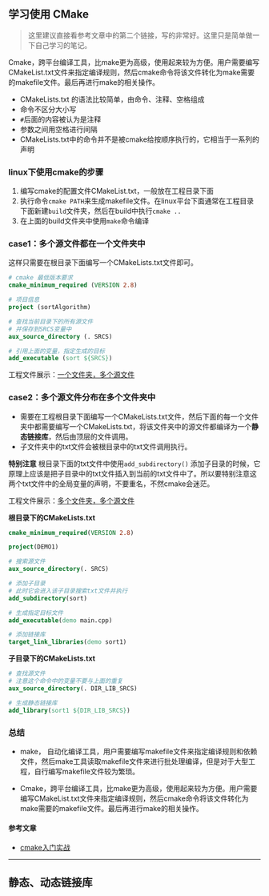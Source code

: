 ## 学习使用 CMake

> 这里建议直接看参考文章中的第二个链接，写的非常好。这里只是简单做一下自己学习的笔记。

Cmake，跨平台编译工具，比make更为高级，使用起来较为方便。用户需要编写CMakeList.txt文件来指定编译规则，然后cmake命令将该文件转化为make需要的makefile文件。最后再进行make的相关操作。

- CMakeLists.txt 的语法比较简单，由命令、注释、空格组成
- 命令不区分大小写
- `#`后面的内容被认为是注释
- 参数之间用空格进行间隔
- CMakeLists.txt中的命令并不是被cmake给按顺序执行的，它相当于一系列的声明

### linux下使用cmake的步骤
1. 编写cmake的配置文件CMakeList.txt，一般放在工程目录下面
2. 执行命令`cmake PATH`来生成makefile文件。在linux平台下面通常在工程目录下面新建`build`文件夹，然后在build中执行`cmake ..`
3. 在上面的build文件夹中使用`make`命令编译


### case1：多个源文件都在一个文件夹中

这样只需要在根目录下面编写一个CMakeLists.txt文件即可。
```cmake
# cmake 最低版本要求 
cmake_minimum_required (VERSION 2.8) 

# 项目信息 
project (sortAlgorithm)

# 查找当前目录下的所有源文件
# 并保存到SRCS变量中
aux_source_directory (. SRCS)

# 引用上面的变量，指定生成的目标
add_executable (sort ${SRCS})
```
工程文件展示：[一个文件夹，多个源文件](../code/sortAlgorithm/)


### case2：多个源文件分布在多个文件夹中
- 需要在工程根目录下面编写一个CMakeLists.txt文件，然后下面的每一个文件夹中都需要编写一个CMakeLists.txt，将该文件夹中的源文件都编译为一个**静态链接库**，然后由顶层的文件调用。
- 子文件夹中的txt文件会被根目录中的txt文件调用执行。

**特别注意**
根目录下面的txt文件中使用`add_subdirectory()` 添加子目录的时候，它原理上应该是把子目录中的txt文件插入到当前的txt文件中了。所以要特别注意这两个txt文件中的全局变量的声明，不要重名，不然cmake会迷茫。

工程文件展示：[多个文件夹，多个源文件](../code/cmakeDemo/demo1/)

**根目录下的CMakeLists.txt**
```cmake
cmake_minimum_required(VERSION 2.8)

project(DEMO1)

# 搜索源文件
aux_source_directory(. SRCS)

# 添加子目录
# 此时它会进入该子目录搜索txt文件并执行
add_subdirectory(sort)

# 生成指定目标文件
add_executable(demo main.cpp)

# 添加链接库
target_link_libraries(demo sort1)
```


**子目录下的CMakeLists.txt**
```cmake
# 查找源文件
# 注意这个命令中的变量不要与上面的重复
aux_source_directory(. DIR_LIB_SRCS)

# 生成静态链接库
add_library(sort1 ${DIR_LIB_SRCS})
```


### 总结
- make， 自动化编译工具，用户需要编写makefile文件来指定编译规则和依赖文件，然后make工具读取makefile文件来进行批处理编译，但是对于大型工程，自行编写makefile文件较为繁琐。

- Cmake，跨平台编译工具，比make更为高级，使用起来较为方便。用户需要编写CMakeList.txt文件来指定编译规则，然后cmake命令将该文件转化为make需要的makefile文件。最后再进行make的相关操作。



#### 参考文章
- [cmake入门实战](https://www.hahack.com/codes/cmake/)

---

## 静态、动态链接库
